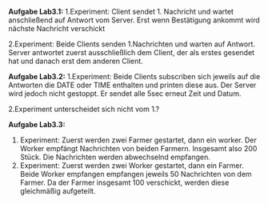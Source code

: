 **Aufgabe Lab3.1:** 
 1.Experiment: Client sendet 1. Nachricht und wartet anschließend auf Antwort vom Server. Erst wenn Bestätigung ankommt wird nächste Nachricht verschickt

 2.Experiment: Beide Clients senden 1.Nachrichten und warten auf Antwort. Server antwortet zuerst ausschließlich dem Client, der als erstes gesendet hat und danach erst dem anderen Client.

 **Aufgabe Lab3.2:**
 1.Experiment: Beide Clients subscriben sich jeweils auf die Antworten die DATE oder TIME enthalten und printen diese aus. Der Server wird jedoch nicht gestoppt. Er sendet alle 5sec erneut Zeit und Datum.

 2.Experiment unterscheidet sich nicht vom 1.?

 **Aufgabe Lab3.3:**
 1. Experiment:
    Zuerst werden zwei Farmer gestartet, dann ein worker. Der Worker empfängt Nachrichten von beiden Farmern. Insgesamt also 200 Stück. Die Nachrichten werden abwechselnd empfangen.
 2. Experiment: 
    Zuerst werden zwei Worker gestartet, dann ein Farmer. Beide Worker empfangen empfangen jeweils 50 Nachrichten von dem Farmer. Da der Farmer insgesamt 100 verschickt, werden diese gleichmäßig aufgeteilt.